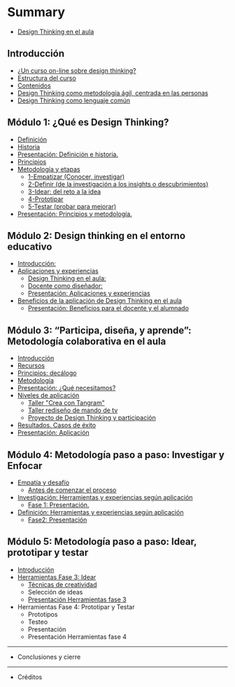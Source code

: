 # Summary

* [Design Thinking en el aula](README.md)

## Introducción

* [¿Un curso on-line sobre design thinking?](introduccion/README.md)
* [Estructura del curso](introduccion/estructura_del_curso.md)
* [Contenidos](introduccion/contenidos.md)
* [Design Thinking como metodología ágil, centrada en las personas](introduccion/design_thinking_como_metodologia_agil,_centrada_en.md)
* [Design Thinking como lenguaje común](introduccion/design_thinking_como_lenguaje_comun.md)

## Módulo 1: ¿Qué es Design Thinking?

* [Definición](bloque_1_que_es_design_thinking/definicion.md)
* [Historia](bloque_1_que_es_design_thinking/historia.md)
* [Presentación: Definición e historia.](bloque_1_que_es_design_thinking/presentacion-definicion-e-historia.md)
* [Principios](bloque_1_que_es_design_thinking/principios.md)
* [Metodología y etapas](bloque_1_que_es_design_thinking/metodologia.md)
  * [1-Empatizar \(Conocer, investigar\)](bloque_1_que_es_design_thinking/metodologia/1-empatizar-conocer-investigar.md)
  * [2-Definir \(de la investigación a los insights o descubrimientos\)](bloque_1_que_es_design_thinking/metodologia/2-definir-de-la-investigacion-a-los-insights-o-descubrimientos.md)
  * [3-Idear: del reto a la idea](bloque_1_que_es_design_thinking/metodologia/3-idear-del-reto-a-la-idea.md)
  * [4-Prototipar](bloque_1_que_es_design_thinking/metodologia/4-prototipar.md)
  * [5-Testar \(probar para mejorar\)](bloque_1_que_es_design_thinking/metodologia/5-testar-probar-para-mejorar.md)
* [Presentación: Principios y metodología.](bloque_1_que_es_design_thinking/presentacion-principios-y-metodologia.md)

## Módulo 2: Design thinking en el entorno educativo

* [Introducción: ](bloque_2_design_thinking_en_el_entorno_educativo/introduccion.md)
* [Aplicaciones y experiencias](bloque_2_design_thinking_en_el_entorno_educativo/aplicaciones.md)
  * [Design Thinking en el aula: ](bloque_2_design_thinking_en_el_entorno_educativo/a-_design_thinking_en_el_aula.md)
  * [Docente como diseñador: ](bloque_2_design_thinking_en_el_entorno_educativo/b-_docente_como_disenador.md)
  * [Presentación: Aplicaciones y experiencias](bloque_2_design_thinking_en_el_entorno_educativo/presentacion-aplicaciones-y-experiencias.md)
* [Beneficios de la aplicación de Design Thinking en el aula](bloque_2_design_thinking_en_el_entorno_educativo/beneficios_de_la_aplicacion_de_design_thinking_en_.md)
  * [Presentación: Beneficios para el docente y el alumnado](bloque_2_design_thinking_en_el_entorno_educativo/beneficios_de_la_aplicacion_de_design_thinking_en_/presentacion-beneficios-para-el-docente-y-el-alumnado.md)

## Módulo 3: “Participa, diseña, y aprende”: Metodología colaborativa en el aula

* [Introducción](introduccion.md)
* [Recursos](recursos.md)
* [Principios: decálogo](principios-decalogo.md)
* [Metodología](metodologia.md)
* [Presentación: ¿Qué necesitamos?](presentacion-que-necesitamos.md)
* [Niveles de aplicación](niveles-de-aplicacion.md)
  * [Taller "Crea con Tangram"](niveles-de-aplicacion/taller-crea-con-tangram.md)
  * [Taller rediseño de mando de tv](niveles-de-aplicacion/taller-rediseno-de-mando-de-tv.md)
  * [Proyecto de Design Thinking y participación](niveles-de-aplicacion/proyecto-de-design-thinking-y-participacion.md)
* [Resultados. Casos de éxito](resultados-casos-de-exito.md)
* [Presentación: Aplicación](resultados-casos-de-exito/presentacon-aplicacion.md)

## Módulo 4: Metodología paso a paso: Investigar y Enfocar

* [Empatía y desafío](modulo-4-metodologia-paso-a-paso-investigacion-y-definicion/empatia-y-desafio.md)
  * [Antes de comenzar el proceso](modulo-4-metodologia-paso-a-paso-investigacion-y-definicion/empatia-y-desafio/ejercicio-de-dos-minutos.md)
* [Investigación: Herramientas y experiencias según aplicación](modulo-4-metodologia-paso-a-paso-investigacion-y-definicion/investigacion-herramientas-y-experiencias-segun-aplicacion.md)
  * [Fase 1: Presentación.](modulo-4-metodologia-paso-a-paso-investigacion-y-definicion/investigacion-herramientas-y-experiencias-segun-aplicacion/fase-1-presentacion.md)
* [Definición: Herramientas y experiencias según aplicación](modulo-4-metodologia-paso-a-paso-investigacion-y-definicion/definicion-herramientas-y-experiencias-segun-aplicacion.md)
  * [Fase2: Presentación](modulo-4-metodologia-paso-a-paso-investigacion-y-definicion/definicion-herramientas-y-experiencias-segun-aplicacion/fase2-presentacion.md)

## Módulo 5: Metodología paso a paso: Idear, prototipar y testar

* [Introducción](modulo-5-metodologia-paso-a-paso-idear-prototipar-y-testar/introduccion.md)
* [Herramientas Fase 3: Idear](modulo-5-metodologia-paso-a-paso-idear-prototipar-y-testar/herramientas-fase-3-idear.md)
  * [Técnicas de creatividad](modulo-5-metodologia-paso-a-paso-idear-prototipar-y-testar/herramientas-fase-3-idear/tecnicas-de-creatividad.md)
  * Selección de ideas
  * [Presentación Herramientas fase 3](modulo-5-metodologia-paso-a-paso-idear-prototipar-y-testar/herramientas-fase-3-idear/presentacion-herramientas-fase-3.md)
* Herramientas Fase 4: Prototipar y Testar
  * Prototipos
  * Testeo
  * Presentación
  * Presentación Herramientas fase 4

---

* Conclusiones y cierre

---

* Créditos

